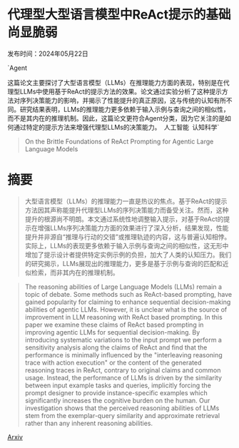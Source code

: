 # 代理型大型语言模型中ReAct提示的基础尚显脆弱

发布时间：2024年05月22日

`Agent

这篇论文主要探讨了大型语言模型（LLMs）在推理能力方面的表现，特别是在代理型LLMs中使用基于ReAct的提示方法的效果。论文通过实验分析了这种提示方法对序列决策能力的影响，并揭示了性能提升的真正原因，这与传统的认知有所不同。研究结果表明，LLMs的推理能力更多依赖于输入示例与查询之间的相似性，而不是其内在的推理机制。因此，这篇论文更符合Agent分类，因为它关注的是如何通过特定的提示方法来增强代理型LLMs的决策能力。` `人工智能` `认知科学`

> On the Brittle Foundations of ReAct Prompting for Agentic Large Language Models

# 摘要

> 大型语言模型（LLMs）的推理能力一直是热议的焦点。基于ReAct的提示方法因其声称能提升代理型LLMs的序列决策能力而备受关注。然而，这种提升的根源尚不明朗。本文通过系统性地调整输入提示，对基于ReAct的提示在增强LLMs序列决策能力方面的效果进行了深入分析，结果发现，性能提升并非源自“推理与行动的交错”或推理轨迹的内容，这与普遍认知相悖。实际上，LLMs的表现更多依赖于输入示例与查询之间的相似性，这无形中增加了提示设计者提供特定实例示例的负担，加大了人类的认知压力。我们的研究揭示，LLMs展现出的推理能力，更多是基于示例与查询的匹配和近似检索，而非其内在的推理机制。

> The reasoning abilities of Large Language Models (LLMs) remain a topic of debate. Some methods such as ReAct-based prompting, have gained popularity for claiming to enhance sequential decision-making abilities of agentic LLMs. However, it is unclear what is the source of improvement in LLM reasoning with ReAct based prompting. In this paper we examine these claims of ReAct based prompting in improving agentic LLMs for sequential decision-making. By introducing systematic variations to the input prompt we perform a sensitivity analysis along the claims of ReAct and find that the performance is minimally influenced by the "interleaving reasoning trace with action execution" or the content of the generated reasoning traces in ReAct, contrary to original claims and common usage. Instead, the performance of LLMs is driven by the similarity between input example tasks and queries, implicitly forcing the prompt designer to provide instance-specific examples which significantly increases the cognitive burden on the human. Our investigation shows that the perceived reasoning abilities of LLMs stem from the exemplar-query similarity and approximate retrieval rather than any inherent reasoning abilities.

[Arxiv](https://arxiv.org/abs/2405.13966)